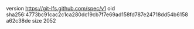 version https://git-lfs.github.com/spec/v1
oid sha256:4773bc91cac2c1ca280dc19cb7f7e69ad158fd787e24718dd54b6158a62c38de
size 2052
